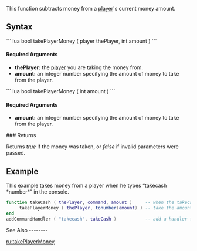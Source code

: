 This function subtracts money from a [player](/docs/player.md "wikilink")'s current money amount.

Syntax
------

<section name="Server" class="server" show="true">
``` lua
bool takePlayerMoney ( player thePlayer, int amount )
```

#### Required Arguments

-   **thePlayer:** the [player](/docs/player.md "wikilink") you are taking the money from.
-   **amount:** an integer number specifying the amount of money to take from the player.

</section>
<section name="Client" class="client" show="true">
``` lua
bool takePlayerMoney ( int amount )
```

#### Required Arguments

-   **amount:** an integer number specifying the amount of money to take from the player.

</section>
### Returns

Returns *true* if the money was taken, or *false* if invalid parameters were passed.

Example
-------

<section name="Server" class="server" show="true">
This example takes money from a player when he types “takecash *number*” in the console.

``` lua
function takeCash ( thePlayer, command, amount )     -- when the takecash command is called
     takePlayerMoney ( thePlayer, tonumber(amount) ) -- take the amount of money from the player
end
addCommandHandler ( "takecash", takeCash )           -- add a handler function for the command "takecash"
```

</section>
See Also
--------

[ru:takePlayerMoney](/docs/ru:takeplayermoney.md "wikilink")
